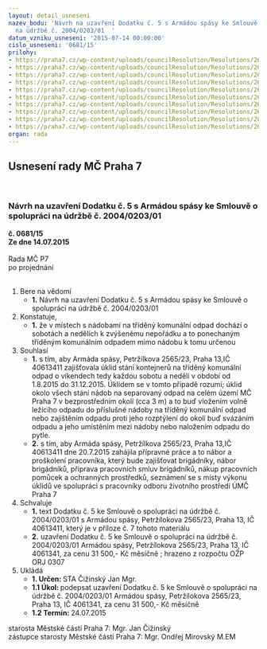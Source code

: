 ```yaml
---
layout: detail_usneseni
nazev_bodu: 'Návrh na uzavření Dodatku č. 5 s Armádou spásy ke Smlouvě o spolupráci
  na údržbě č. 2004/0203/01  '
datum_vzniku_usneseni: '2015-07-14 00:00:00'
cislo_usneseni: '0681/15'
prilohy:
- https://praha7.cz/wp-content/uploads/councilResolution/Resolutions/26168/44-15-d%c5%afvodov%c3%a1__as_dodatek_5.doc
- https://praha7.cz/wp-content/uploads/councilResolution/Resolutions/26168/44-15-arm%c3%a1da__sp%c3%a1sy_smlouva.pdf
- https://praha7.cz/wp-content/uploads/councilResolution/Resolutions/26168/44-15-dodatek_%c4%8d_1_as.doc
- https://praha7.cz/wp-content/uploads/councilResolution/Resolutions/26168/44-15-as_dodatek_2.pdf
- https://praha7.cz/wp-content/uploads/councilResolution/Resolutions/26168/44-15-as_dodatek_3.pdf
- https://praha7.cz/wp-content/uploads/councilResolution/Resolutions/26168/44-15-as_dodatek_4.pdf
- https://praha7.cz/wp-content/uploads/councilResolution/Resolutions/26168/44-15-p%c5%99%c3%adloha_%c4%8d._7_-_743.doc
- https://praha7.cz/wp-content/uploads/councilResolution/Resolutions/26168/44-15-as_nab%c3%addka.pdf
- https://praha7.cz/wp-content/uploads/councilResolution/Resolutions/26168/44-15-vypis_as.pdf
- https://praha7.cz/wp-content/uploads/councilResolution/Resolutions/26168/44-15-%c3%badaje_registraci_dph_as.doc
organ: rada
---
```

<div id="ucUsn_pList" class="usn">
	<span><h2>Usnesení rady MČ Praha 7 </h2>
<br></span><div class="standBody">
<span><h3>Návrh na uzavření Dodatku č. 5 s Armádou spásy ke Smlouvě o spolupráci na údržbě č. 2004/0203/01  </h3></span><div class="center">
		<strong>č. 0681/15</strong><br>
	</div>
<div class="center">
		<strong>Ze dne 14.07.2015</strong><br><br>
	</div>Rada MČ P7<br> po projednání<br><br><ol>
<li>Bere na vědomí<ul><li>
<strong>1.</strong> Návrh na uzavření Dodatku č. 5 s Armádou spásy ke Smlouvě o spolupráci na údržbě č. 2004/0203/01  </li></ul>
</li>
<li>Konstatuje,<ul><li>
<strong>1.</strong> že v místech s nádobami na tříděný komunální odpad dochází  o sobotách a nedělích k zvýšenému nepořádku a to ponechaným tříděným komunálním odpadem mimo nádobu k tomu určenou</li></ul>
</li>
<li>Souhlasí<ul>
<li>
<strong>1.</strong> s tím, aby Armáda spásy, Petržílkova 2565/23, Praha 13,IČ 40613411 zajišťovala úklid stání  kontejnerů na tříděný komunální  odpad o víkendech tedy každou sobotu  a neděli v období od 1.8.2015 do 31.12.2015. Úklidem se v tomto případě rozumí; úklid okolo všech stání nádob na separovaný odpad na celém území MČ Praha 7 v bezprostředním okolí (cca 3 m) a to buď vložením volně ležícího odpadu do příslušné nádoby na tříděný komunální odpad nebo zajištěním odpadu proti jeho rozptýlení do okolí  buď svázáním odpadu a jeho umístěním mezi nádoby nebo naložením odpadu do pytle.</li>
<li>
<strong>2.</strong> s tím, aby Armáda spásy, Petržílkova 2565/23, Praha 13,IČ 40613411 dne 20.7.2015 zahájila přípravné práce a to  nábor a proškolení pracovníka, který bude zajišťovat brigádníky, nábor brigádníků, příprava pracovních smluv brigádníků, nákup pracovních pomůcek a ochranných prostředků,  seznámení se s místy výkonu úklidů ve spolupráci s pracovníky odboru životního prostředí ÚMČ Praha 7   </li>
</ul>
</li>
<li>Schvaluje<ul>
<li>
<strong>1.</strong> text Dodatku č. 5 ke Smlouvě o spolupráci na údržbě č. 2004/0203/01  s Armádou spásy, Petržílokova 2565/23, Praha 13, IČ 40613411, který je v příloze č. 7 tohoto materiálu  </li>
<li>
<strong>2.</strong> uzavření Dodatku č. 5 ke Smlouvě o spolupráci na údržbě č. 2004/0203/01 Armádou spásy, Petržílokova 2565/23, Praha 13, IČ 4061341, za cenu 31 500,- Kč měsíčně ; hrazeno z rozpočtu OŽP ORJ 0307    </li>
</ul>
</li>
<li>Ukládá<ul>
<li>
<strong>1. Určen: </strong>STA Čižinský Jan Mgr.</li>
<li>
<strong>1.1 Úkol: </strong>podepsat  uzavření Dodatku č. 5 ke Smlouvě o spolupráci na údržbě č. 2004/0203/01 Armádou spásy, Petržílokova 2565/23, Praha 13, IČ 4061341, za cenu 31 500,- Kč měsíčně</li>
<li>
<strong>1.2 Termín: </strong>24.07.2015</li>
</ul>
</li>
</ol>starosta Městské části Praha 7: Mgr. Jan Čižinský<br>zástupce starosty Městské části Praha 7: Mgr. Ondřej Mirovský M.EM 
</div>
</div>